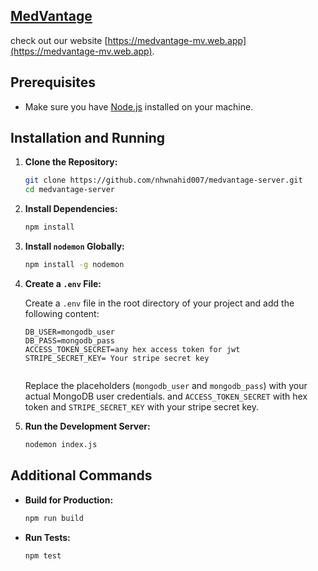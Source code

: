  ## [MedVantage](https://medvantage-mv.web.app)

  check out our website [https://medvantage-mv.web.app](https://medvantage-mv.web.app).


## Prerequisites

- Make sure you have [Node.js](https://nodejs.org/) installed on your machine.

## Installation and Running

1. **Clone the Repository:**
    ```bash
    git clone https://github.com/nhwnahid007/medvantage-server.git
    cd medvantage-server
    ```

2. **Install Dependencies:**
    ```bash
    npm install
    ```

3. **Install `nodemon` Globally:**
    ```bash
    npm install -g nodemon
    ```

4. **Create a `.env` File:**

    Create a `.env` file in the root directory of your project and add the following content:

    ```plaintext
    DB_USER=mongodb_user
    DB_PASS=mongodb_pass
    ACCESS_TOKEN_SECRET=any hex access token for jwt
    STRIPE_SECRET_KEY= Your stripe secret key
     
    
    ```

    Replace the placeholders (`mongodb_user` and `mongodb_pass`) with your actual MongoDB user credentials. and `ACCESS_TOKEN_SECRET` with hex token and `STRIPE_SECRET_KEY` with your stripe secret key.

5. **Run the Development Server:**
    ```bash
    nodemon index.js
    ```

## Additional Commands

- **Build for Production:**
    ```bash
    npm run build
    ```

- **Run Tests:**
    ```bash
    npm test
    ```
